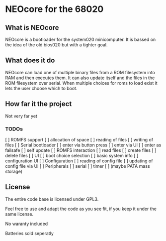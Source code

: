 # NEOcore for the 68020

## What is NEOcore

NEOcore is a bootloader for the system020 minicomputer. It is bassed on the idea of the old bios020 but with a tighter goal.

## What does it do

NEOcore can load one of multiple binary files from a ROM filesystem into RAM and then executes them. It can also update itself and the files in the ROM filesystem over serial. When multiple choices for roms to load exist it lets the user choose which to boot.

## How far it the project

Not very far yet

### TODOs

[ ] ROMFS support
    [ ] allocation of space
    [ ] reading of files
    [ ] writing of files
[ ] Serial bootloader
    [ ] enter via button press
    [ ] enter via UI
    [ ] enter as failsafe
    [ ] self update
    [ ] ROMFS interaction
        [ ] read files
        [ ] create files
        [ ] delete files
[ ] UI
    [ ] boot choice selection
    [ ] basic system info
    [ ] configuration UI
[ ] Configuration
    [ ] reading of config file
    [ ] updating of config file via UI
[ ] Peripherals
    [ ] serial
    [ ] timer
    [ ] (maybe PATA mass storage)

## License

The entire code base is licensed under GPL3.

Feel free to use and adapt the code as you see fit, if you keep it under the same license.

No waranty included

Batteries sold seperatly